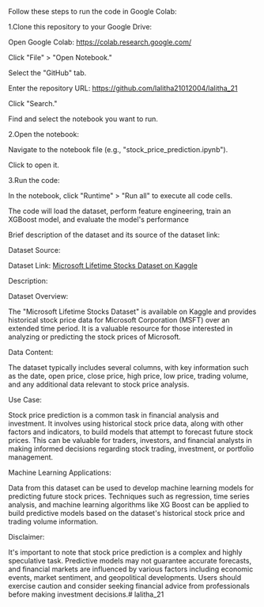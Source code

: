 Follow these steps to run the code in Google Colab: 

  

1.Clone this repository to your Google Drive: 

Open Google Colab: https://colab.research.google.com/ 

Click "File" > "Open Notebook." 

Select the "GitHub" tab. 

Enter the repository URL: https://github.com/lalitha21012004/lalitha_21

Click "Search." 

Find and select the notebook you want to run. 

 

2.Open the notebook: 

Navigate to the notebook file (e.g., "stock_price_prediction.ipynb"). 

Click to open it. 

 

3.Run the code: 

In the notebook, click "Runtime" > "Run all" to execute all code cells. 

The code will load the dataset, perform feature engineering, train an XGBoost model, and evaluate the model's performance 

  

  

  

Brief description of the dataset and its source of the dataset link: 

  

Dataset Source: 

  Dataset Link: [Microsoft Lifetime Stocks Dataset on Kaggle](https://www.kaggle.com/datasets/prasoonkottarathil/microsoft-lifetime-stocks-dataset) 

  

 

 

Description: 

 

   Dataset Overview:  

The "Microsoft Lifetime Stocks Dataset" is available on Kaggle and provides historical stock price data for Microsoft Corporation (MSFT) over an extended time period. It is a valuable resource for those interested in analyzing or predicting the stock prices of Microsoft. 

  

   Data Content:  

The dataset typically includes several columns, with key information such as the date, open price, close price, high price, low price, trading volume, and any additional data relevant to stock price analysis. 

  

   Use Case:  

Stock price prediction is a common task in financial analysis and investment. It involves using historical stock price data, along with other factors and indicators, to build models that attempt to forecast future stock prices. This can be valuable for traders, investors, and financial analysts in making informed decisions regarding stock trading, investment, or portfolio management. 

  

   Machine Learning Applications:  

Data from this dataset can be used to develop machine learning models for predicting future stock prices. Techniques such as regression, time series analysis, and machine learning algorithms like XG Boost can be applied to build predictive models based on the dataset's historical stock price and trading volume information. 

   

   Disclaimer:  

It's important to note that stock price prediction is a complex and highly speculative task. Predictive models may not guarantee accurate forecasts, and financial markets are influenced by various factors including economic events, market sentiment, and geopolitical developments. Users should exercise caution and consider seeking financial advice from professionals before making investment decisions.# lalitha_21
